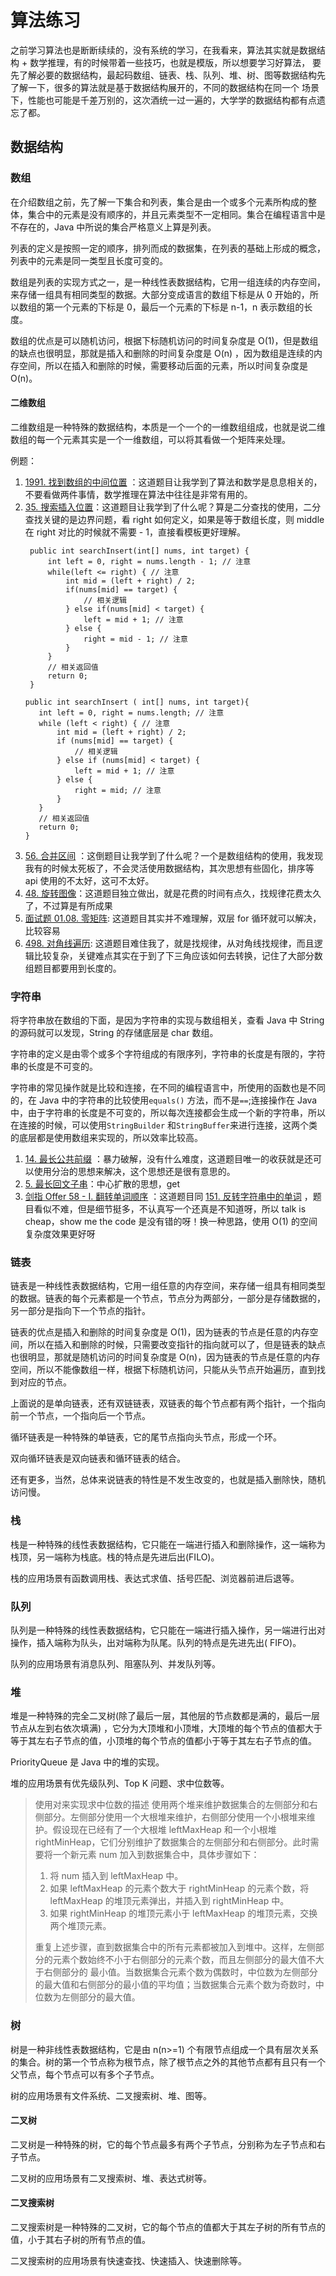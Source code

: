 # 算法练习

之前学习算法也是断断续续的，没有系统的学习，在我看来，算法其实就是数据结构 + 数学推理，有的时候带着一些技巧，也就是模版，所以想要学习好算法，
要先了解必要的数据结构，最起码数组、链表、栈、队列、堆、树、图等数据结构先了解一下，很多的算法就是基于数据结构展开的，不同的数据结构在同一个
场景下，性能也可能是千差万别的，这次酒统一过一遍的，大学学的数据结构都有点遗忘了都。

## 数据结构

### 数组

在介绍数组之前，先了解一下集合和列表，集合是由一个或多个元素所构成的整体，集合中的元素是没有顺序的，并且元素类型不一定相同。集合在编程语言中是不存在的，Java
中所说的集合严格意义上算是列表。

列表的定义是按照一定的顺序，排列而成的数据集，在列表的基础上形成的概念，列表中的元素是同一类型且长度可变的。

数组是列表的实现方式之一，是一种线性表数据结构，它用一组连续的内存空间，来存储一组具有相同类型的数据。大部分变成语言的数组下标是从
0
开始的，所以数组的第一个元素的下标是 0，最后一个元素的下标是 n-1，n 表示数组的长度。

数组的优点是可以随机访问，根据下标随机访问的时间复杂度是 O(1)，但是数组的缺点也很明显，那就是插入和删除的时间复杂度是 O(n)
，因为数组是连续的内存空间，所以在插入和删除的时候，需要移动后面的元素，所以时间复杂度是 O(n)。

#### 二维数组

二维数组是一种特殊的数据结构，本质是一个一个的一维数组组成，也就是说二维数组的每一个元素其实是一个一维数组，可以将其看做一个矩阵来处理。

例题：

1. [1991. 找到数组的中间位置](https://leetcode.cn/problems/find-the-middle-index-in-array/)
   ：这道题目让我学到了算法和数学是息息相关的，不要看做两件事情，数学推理在算法中往往是非常有用的。
2. [35. 搜索插入位置](https://leetcode.cn/problems/search-insert-position/)：这道题目让我学到了什么呢？算是二分查找的使用，二分查找关键的是边界问题，看
   right 如何定义，如果是等于数组长度，则 middle 在 right 对比的时候就不需要 - 1，直接看模板更好理解。
   ```
    public int searchInsert(int[] nums, int target) {
        int left = 0, right = nums.length - 1; // 注意
        while(left <= right) { // 注意
            int mid = (left + right) / 2;
            if(nums[mid] == target) {
                // 相关逻辑
            } else if(nums[mid] < target) {
                left = mid + 1; // 注意
            } else {
                right = mid - 1; // 注意
            }
        }
        // 相关返回值
        return 0;
    }

   public int searchInsert ( int[] nums, int target){
      int left = 0, right = nums.length; // 注意
      while (left < right) { // 注意
          int mid = (left + right) / 2; 
          if (nums[mid] == target) {
              // 相关逻辑
          } else if (nums[mid] < target) {
              left = mid + 1; // 注意
          } else {
              right = mid; // 注意
          }
      }
      // 相关返回值
      return 0;
   }
   ```
3. [56. 合并区间](https://leetcode.cn/problems/merge-intervals/)
   ：这倒题目让我学到了什么呢？一个是数组结构的使用，我发现我有的时候太死板了，不会灵活使用数据结构，其次思想有些固化，排序等
   api 使用的不太好，这可不太好。
4. [48. 旋转图像](https://leetcode.cn/problems/rotate-image/)：这道题目独立做出，就是花费的时间有点久，找规律花费太久了，不过算是有所成果
5. [面试题 01.08. 零矩阵](https://leetcode.cn/problems/zero-matrix-lcci/): 这道题目其实并不难理解，双层 for 循环就可以解决，比较容易
6. [498. 对角线遍历](https://leetcode.cn/problems/diagonal-traverse/):
   这道题目难住我了，就是找规律，从对角线找规律，而且逻辑比较复杂，关键难点其实在于到了下三角应该如何去转换，记住了大部分数组题目都要用到长度的。

### 字符串

将字符串放在数组的下面，是因为字符串的实现与数组相关，查看 Java 中 String 的源码就可以发现，String 的存储底层是 char 数组。

字符串的定义是由零个或多个字符组成的有限序列，字符串的长度是有限的，字符串的长度是不可变的。

字符串的常见操作就是比较和连接，在不同的编程语言中，所使用的函数也是不同的，在 Java 中的字符串的比较使用`equals()`
方法，而不是`==`;连接操作在 Java
中，由于字符串的长度是不可变的，所以每次连接都会生成一个新的字符串，所以在连接的时候，可以使用`StringBuilder`
和`StringBuffer`来进行连接，这两个类的底层都是使用数组来实现的，所以效率比较高。

1. [14. 最长公共前缀](https://leetcode.cn/problems/longest-common-prefix/)
   ：暴力破解，没有什么难度，这道题目唯一的收获就是还可以使用分治的思想来解决，这个思想还是很有意思的。
2. [5. 最长回文子串](https://leetcode.cn/problems/longest-palindromic-substring/)：中心扩散的思想，get
3. [剑指 Offer 58 - I. 翻转单词顺序](https://leetcode.cn/problems/fan-zhuan-dan-ci-shun-xu-lcof/)
   ：这道题目同 [151. 反转字符串中的单词](https://leetcode.cn/problems/reverse-words-in-a-string/)
   ，题目看似不难，但是细节挺多，不认真写一个还真是不知道呀，所以 talk is cheap，show me the code 是没有错的呀！换一种思路，使用
   O(1) 的空间复杂度效果更好呀

### 链表

链表是一种线性表数据结构，它用一组任意的内存空间，来存储一组具有相同类型的数据。链表的每个元素都是一个节点，节点分为两部分，一部分是存储数据的，另一部分是指向下一个节点的指针。

链表的优点是插入和删除的时间复杂度是 O(1)，因为链表的节点是任意的内存空间，所以在插入和删除的时候，只需要改变指针的指向就可以了，但是链表的缺点也很明显，那就是随机访问的时间复杂度是
O(n)，因为链表的节点是任意的内存空间，所以不能像数组一样，根据下标随机访问，只能从头节点开始遍历，直到找到对应的节点。

上面说的是单向链表，还有双链链表，双链表的每个节点都有两个指针，一个指向前一个节点，一个指向后一个节点。

循环链表是一种特殊的单链表，它的尾节点指向头节点，形成一个环。

双向循环链表是双向链表和循环链表的结合。

还有更多，当然，总体来说链表的特性是不发生改变的，也就是插入删除快，随机访问慢。

### 栈

栈是一种特殊的线性表数据结构，它只能在一端进行插入和删除操作，这一端称为栈顶，另一端称为栈底。栈的特点是先进后出(FILO)。

栈的应用场景有函数调用栈、表达式求值、括号匹配、浏览器前进后退等。

### 队列

队列是一种特殊的线性表数据结构，它只能在一端进行插入操作，另一端进行出对操作，插入端称为队头，出对端称为队尾。队列的特点是先进先出(
FIFO)。

队列的应用场景有消息队列、阻塞队列、并发队列等。

### 堆

堆是一种特殊的完全二叉树(除了最后一层，其他层的节点数都是满的，最后一层节点从左到右依次填满)
，它分为大顶堆和小顶堆，大顶堆的每个节点的值都大于等于其左右子节点的值，小顶堆的每个节点的值都小于等于其左右子节点的值。

PriorityQueue 是 Java 中的堆的实现。

堆的应用场景有优先级队列、Top K 问题、求中位数等。

> 使用对来实现求中位数的描述
> 使用两个堆来维护数据集合的左侧部分和右侧部分。左侧部分使用一个大根堆来维护，右侧部分使用一个小根堆来维护。假设现在已经有了一个大根堆
> leftMaxHeap 和一个小根堆 rightMinHeap，它们分别维护了数据集合的左侧部分和右侧部分。此时需要将一个新元素 num
> 加入到数据集合中，具体步骤如下：
> 1. 将 num 插入到 leftMaxHeap 中。
> 2. 如果 leftMaxHeap 的元素个数大于 rightMinHeap 的元素个数，将 leftMaxHeap 的堆顶元素弹出，并插入到 rightMinHeap 中。
> 3. 如果 rightMinHeap 的堆顶元素小于 leftMaxHeap 的堆顶元素，交换两个堆顶元素。
>
> 重复上述步骤，直到数据集合中的所有元素都被加入到堆中。这样，左侧部分的元素个数始终不小于右侧部分的元素个数，而且左侧部分的最大值不大于右侧部分的
> 最小值。当数据集合元素个数为偶数时，中位数为左侧部分的最大值和右侧部分的最小值的平均值；当数据集合元素个数为奇数时，中位数为左侧部分的最大值。

### 树

树是一种非线性表数据结构，它是由 n(n>=1) 个有限节点组成一个具有层次关系的集合。树的第一个节点称为根节点，除了根节点之外的其他节点都有且只有一个父节点，每个节点可以有多个子节点。

树的应用场景有文件系统、二叉搜索树、堆、图等。

#### 二叉树

二叉树是一种特殊的树，它的每个节点最多有两个子节点，分别称为左子节点和右子节点。

二叉树的应用场景有二叉搜索树、堆、表达式树等。

#### 二叉搜索树

二叉搜索树是一种特殊的二叉树，它的每个节点的值都大于其左子树的所有节点的值，小于其右子树的所有节点的值。

二叉搜索树的应用场景有快速查找、快速插入、快速删除等。